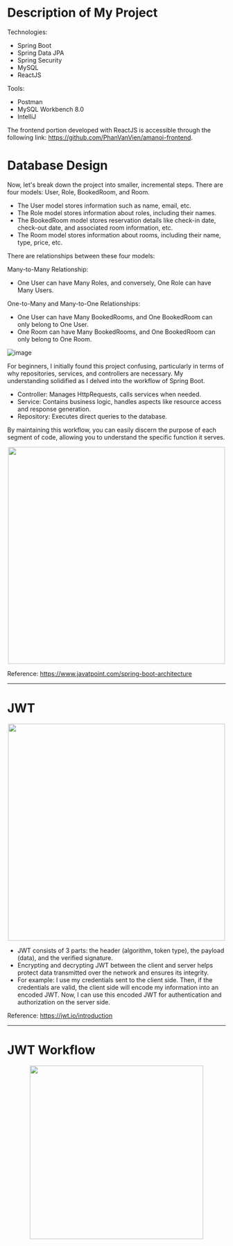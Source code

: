 <h1>Description of My Project</h1>
Technologies:

- Spring Boot
- Spring Data JPA
- Spring Security
- MySQL
- ReactJS

Tools:

- Postman
- MySQL Workbench 8.0
- IntelliJ

The frontend portion developed with ReactJS is accessible through the following link: https://github.com/PhanVanVien/amanoi-frontend.
<h1>Database Design</h1>
Now, let's break down the project into smaller, incremental steps. There are four models: User, Role, BookedRoom, and Room.

- The User model stores information such as name, email, etc.
- The Role model stores information about roles, including their names.
- The BookedRoom model stores reservation details like check-in date, check-out date, and associated room information, etc.
- The Room model stores information about rooms, including their name, type, price, etc.

There are relationships between these four models:

Many-to-Many Relationship:

- One User can have Many Roles, and conversely, One Role can have Many Users.

One-to-Many and Many-to-One Relationships:

- One User can have Many BookedRooms, and One BookedRoom can only belong to One User.
- One Room can have Many BookedRooms, and One BookedRoom can only belong to One Room.

![image](https://github.com/PhanVanVien/amanoi-backend/assets/84467489/8bbcc24a-bc72-4eff-b761-94fd469a2206)

For beginners, I initially found this project confusing, particularly in terms of why repositories, services, and controllers are necessary. 
My understanding solidified as I delved into the workflow of Spring Boot.

- Controller: Manages HttpRequests, calls services when needed.
- Service: Contains business logic, handles aspects like resource access and response generation.
- Repository: Executes direct queries to the database.

By maintaining this workflow, you can easily discern the purpose of each segment of code, allowing you to understand the specific function it serves.

<p align="center">
<img src="https://github.com/PhanVanVien/amanoi-backend/assets/84467489/550e914d-6244-4f6b-ab90-8249b799af31" width="500"> </img>
</p>

Reference: https://www.javatpoint.com/spring-boot-architecture
<hr/>
<h1>JWT</h1>
<p align="center">
  <img align="center" src="https://github.com/PhanVanVien/amanoi-backend/assets/84467489/05636df4-a380-48f4-87af-f549d28afa76" width="500"> </img>
</p>

- JWT consists of 3 parts: the header (algorithm, token type), the payload (data), and the verified signature.
- Encrypting and decrypting JWT between the client and server helps protect data transmitted over the network and ensures its integrity.
- For example: I use my credentials sent to the client side. Then, if the credentials are valid, the client side will encode my information into an encoded JWT. Now, I can use this encoded JWT for authentication and authorization on the server side.

Reference: https://jwt.io/introduction
<hr/>
<h1>JWT Workflow</h1>
<p align="center">
  <img src="https://github.com/PhanVanVien/amanoi-backend/assets/84467489/c3cafbb1-79fe-4bd1-9882-1976bf27a9d9" width="400"></img>
</p>
